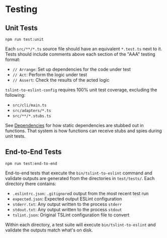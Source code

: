 # Testing

## Unit Tests

```
npm run test:unit
```

Each `src/**/*.ts` source file should have an equivalent `*.test.ts` next to it.
Tests should include comments above each section of the "AAA" testing format:

-   `// Arrange`: Set up dependencies for the code under test
-   `// Act`: Perform the logic under test
-   `// Assert`: Check the results of the acted logic

`tslint-to-eslint-config` requires 100% unit test coverage, excluding the following:

-   `src/cli/main.ts`
-   `src/adapters/*.ts`
-   `src/**/*.stubs.ts`

See [Dependencies](./Dependencies.md) for how static dependencies are stubbed out in functions.
That system is how functions can receive stubs and spies during unit tests.

## End-to-End Tests

```shell
npm run test:end-to-end
```

End-to-end tests that execute the `bin/tslint-to-eslint` command and validate outputs are generated from the directories in `test/tests/`.
Each directory there contains:

-   `.eslintrc.json`: `.gitignore`d output from the most recent test run
-   `expected.json`: Expected output ESLint configuration
-   `stderr.txt`: Any output written to the process `stderr`
-   `stdout.txt`: Any output written to the process `stdout`
-   `tslint.json`: Original TSLint configuration file to convert

Within each directory, a test suite will execute `bin/tslint-to-eslint` and validate the outputs match what's on disk.
